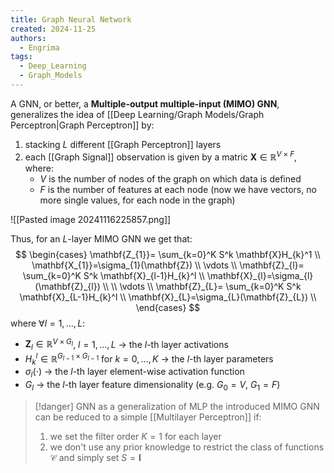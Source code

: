 ```yaml
---
title: Graph Neural Network
created: 2024-11-25
authors:
  - Engrima
tags:
  - Deep_Learning
  - Graph_Models
---
```

A GNN, or better, a **Multiple-output multiple-input (MIMO) GNN**, generalizes the idea of [[Deep Learning/Graph Models/Graph Perceptron|Graph Perceptron]] by:
1. stacking $L$ different [[Graph Perceptron]] layers
2. each [[Graph Signal]] observation is given by a matric $\mathbf{X}\in \mathbb{R}^{V \times F}$, where:
	- $V$ is the number of nodes of the graph on which data is defined
	- $F$ is the number of features at each node (now we have vectors, no more single values, for each node in the graph)

![[Pasted image 20241116225857.png]]

Thus, for an $L$-layer MIMO GNN we get that:
$$
\begin{cases}
\mathbf{Z_{1}}= \sum_{k=0}^K S^k \mathbf{X}H_{k}^1 \\
\mathbf{X_{1}}=\sigma_{1}(\mathbf{Z}) \\
\vdots \\
\mathbf{Z}_{l}= \sum_{k=0}^K S^k \mathbf{X}_{l-1}H_{k}^l \\
\mathbf{X}_{l}=\sigma_{l}(\mathbf{Z}_{l}) \\ \\
\vdots \\
\mathbf{Z}_{L}= \sum_{k=0}^K S^k \mathbf{X}_{L-1}H_{k}^l \\
\mathbf{X}_{L}=\sigma_{L}(\mathbf{Z}_{L}) \\
\end{cases}
$$
where $\forall l=1,\dots,L$:
- $\mathbf{Z}_{l}\in \mathbb{R}^{V \times G_{l}}$, $l = 1,\dots,L$ $\rightarrow$ the $l$-th layer activations
- $H_{k}^l \in \mathbb{R}^{G_{l-1} \times G_{l-1}}$ for $k=0,\dots,K$ $\rightarrow$ the $l$-th layer parameters
- $\sigma_{l}(\cdot)$ $\rightarrow$ the $l$-th layer element-wise activation function
- $G_{l}$ $\rightarrow$ the $l$-th layer feature dimensionality (e.g. $G_{0}=V$, $G_{1}=F$)

>[!danger] GNN as a generalization of MLP
>the introduced MIMO GNN can be reduced to a simple [[Multilayer Perceptron]] if:
>1. we set the filter order $K=1$ for each layer
>2. we don't use any prior knowledge to restrict the class of functions $\mathcal{C}$ and simply set $S=\mathbf{I}$
